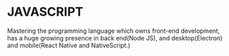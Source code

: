 # JAVASCRIPT

Mastering the programming language which owns front-end development, has a huge growing presence in back end(Node JS), and desktop(Electron) and mobile(React Native and NativeScript.)
